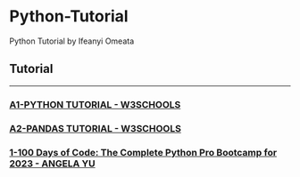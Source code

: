 # Python-Tutorial

Python Tutorial by Ifeanyi Omeata

## Tutorial

---

### [A1-PYTHON TUTORIAL - W3SCHOOLS](/courses/A1.md)

### [A2-PANDAS TUTORIAL - W3SCHOOLS](/courses/A2.md)

### [1-100 Days of Code: The Complete Python Pro Bootcamp for 2023 - ANGELA YU](/courses/1.md)
